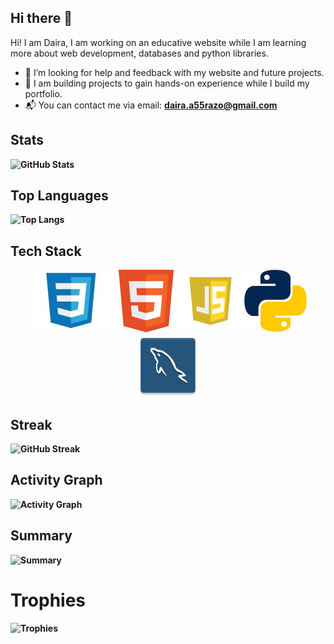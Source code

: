 
## Hi there 👋 

Hi! I am Daira, I am working on an educative website while I am learning more about web development, databases and python libraries.
  
  - 🤔 I’m looking for help and feedback with my website and future projects. 
  - 🎯 I am building projects to gain hands-on experience while I build my portfolio. 
  - 📬 You can contact me via email: <b> daira.a55razo@gmail.com 
  
## Stats 
![GitHub Stats](https://github-readme-stats.vercel.app/api?username=DairaRazo&showicons=true&theme=tokyonight)
  
## Top Languages 
![Top Langs](https://github-readme-stats.vercel.app/api/top-langs/?username=DairaRazo&layout=compact&theme=tokyonight)

## Tech Stack
<p align="center">
  <img src="logos_languages/css.jpg" alt="CSS">
  <img src="logos_languages/html.png" alt="HTML">
  <img src="logos_languages/javascript.png" alt="JavaScript">
  <img src="logos_languages/python.png" alt="Python">
  <img src="logos_languages/sql.png" alt="SQL">
</p>
  
## Streak 
![GitHub Streak](https://streak-stats.demolab.com?user=DairaRazo&theme=tokyonight)

## Activity Graph
![Activity Graph](https://github-profile-summary-cards.vercel.app/api/cards/productive-time?username=DairaRazo&theme=tokyonight)

## Summary
![Summary](https://github-profile-summary-cards.vercel.app/api/cards/profile-details?username=DairaRazo&theme=tokyonight)

# Trophies 
![Trophies](https://github-profile-trophy.vercel.app/?username=DairaRazo&theme=onedark)

